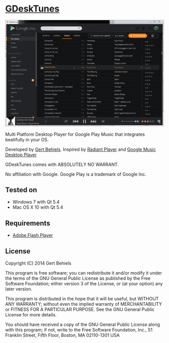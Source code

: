 [GDeskTunes][1]
============

![](https://raw.githubusercontent.com/gearlux/gdesktunes/gh-pages/pictures/gdesktunes_songs_spotify_black.png)

Multi Platform Desktop Player for Google Play Music that integrates beatifully in your OS.

Developed by [Gert Behiels][2]. Inspired by [Radiant Player][3] and [Google Music Desktop Player][4]

GDeskTunes comes with ABSOLUTELY NO WARRANT.

No affiliation with Google. Google Play is a trademark of Google Inc.

[1]: http://gearlux.github.io/GDeskTunes/
[2]: https://github.com/gearlux/
[3]: http://kbhomes.github.io/radiant-player-mac/
[4]: http://vhanla.deviantart.com/art/Google-Music-Desktop-Player-413683928

Tested on
---------
* Windows 7 with Qt 5.4
* Mac OS X 10 with Qt 5.4

Requirements
------------
* [Adobe Flash Player][5]

[5]: http://get.adobe.com/flashplayer/

License
-------
Copyright (C) 2014 Gert Behiels

This program is free software; you can redistribute it and/or modify
it under the terms of the GNU General Public License as published by
the Free Software Foundation; either version 3 of the License, or
(at your option) any later version.

This program is distributed in the hope that it will be useful,
but WITHOUT ANY WARRANTY; without even the implied warranty of
MERCHANTABILITY or FITNESS FOR A PARTICULAR PURPOSE.  See the
GNU General Public License for more details.

You should have received a copy of the GNU General Public License
along with this program; if not, write to the Free Software Foundation,
Inc., 51 Franklin Street, Fifth Floor, Boston, MA 02110-1301  USA
